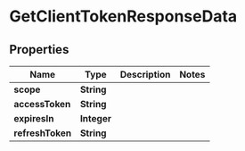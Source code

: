 
# GetClientTokenResponseData

## Properties
Name | Type | Description | Notes
------------ | ------------- | ------------- | -------------
**scope** | **String** |  | 
**accessToken** | **String** |  | 
**expiresIn** | **Integer** |  | 
**refreshToken** | **String** |  | 



